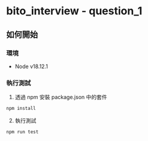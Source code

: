 # bito_interview - question_1

## 如何開始

### 環境

- Node v18.12.1

### 執行測試

1. 透過 npm 安裝 package.json 中的套件

```bash
npm install
```

2. 執行測試

```bash
npm run test
```